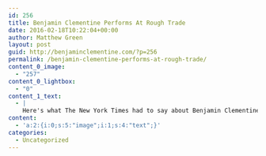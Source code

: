 ```yaml
---
id: 256
title: Benjamin Clementine Performs At Rough Trade
date: 2016-02-18T10:22:04+00:00
author: Matthew Green
layout: post
guid: http://benjaminclementine.com/?p=256
permalink: /benjamin-clementine-performs-at-rough-trade/
content_0_image:
  - "257"
content_0_lightbox:
  - "0"
content_1_text:
  - |
    Here's what The New York Times had to say about Benjamin Clementine's show at Rough Trade NYC. Read the full article <a href="http://www.nytimes.com/2016/02/12/arts/music/benjamin-clementine-performs-at-rough-trade.html?_r=2" target="_blank">here</a>.
content:
  - 'a:2:{i:0;s:5:"image";i:1;s:4:"text";}'
categories:
  - Uncategorized
---
```

